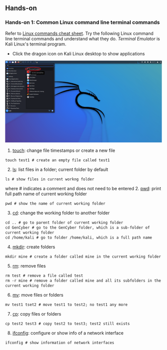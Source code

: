 ## Hands-on

### Hands-on 1: Common Linux command line terminal commands
Refer to <a href="https://linuxconfig.org/linux-commands-cheat-sheet">Linux commands cheat sheet</a>. Try the following Linux command line terminal commands and understand what they do. *Terminal Emulator* is Kali Linux's terminal program. 
- Click the dragon icon on Kali Linux desktop to show applications

<img src="../Imgs/Kali-Terminal.png" width=640>

1. <a href="https://man7.org/linux/man-pages/man1/touch.1.html">touch</a>: change file timestamps or create a new file
```
touch test1 # create an empty file called test1
```
2. <a href="https://man7.org/linux/man-pages/man1/ls.1.html">ls</a>: list files in a folder; current folder by default
```
ls # show files in current workng folder
```
where # indicates a comment and does not need to be entered
2. <a href="https://man7.org/linux/man-pages/man1/pwd.1.html">pwd</a>: print full path name of current working folder
```
pwd # show the name of current working folder 
```
3. <a href="https://man7.org/linux/man-pages/man1/cd.1p.html">cd</a>: change the working folder to another folder
```
cd .. # go to parent folder of current working folder
cd GenCyber # go to the GenCyber folder, which is a sub-folder of current working folder
cd /home/kali # go to folder /home/kali, which is a full path name
```
4. <a href="https://man7.org/linux/man-pages/man1/mkdir.1.html">mkdir</a>: create folders
```
mkdir mine # create a folder called mine in the current working folder
```
5. <a href="https://man7.org/linux/man-pages/man1/rm.1.html">rm</a>: remove files
```
rm test # remove a file called test
rm -r mine # remove a folder called mine and all its subfolders in the current working folder
```
6. <a href="https://linux.die.net/man/1/mv">mv</a>: move files or folders
```
mv test1 tset2 # move test1 to test2; no test1 any more
```
7. <a href="https://man7.org/linux/man-pages/man1/cp.1.html">cp</a>: copy files or folders
```
cp test2 test3 # copy test2 to test3; test2 still exists
```
8. <a href="https://man7.org/linux/man-pages/man8/ifconfig.8.html">ifconfig</a>: configure or show info of a network interface
```
ifconfig # show information of network interfaces
```
